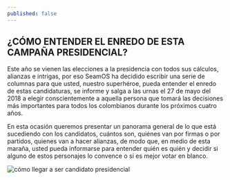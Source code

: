 ```yaml
---
published: false
---
```

## ¿CÓMO ENTENDER EL ENREDO DE ESTA CAMPAÑA PRESIDENCIAL?

Este año se vienen las elecciones a la presidencia con todos sus cálculos, alianzas e intrigas, por eso SeamOS ha decidido escribir una serie de columnas para que usted, nuestro superhéroe, pueda entender el enredo de estas candidaturas, se informe y salga a las urnas el 27 de mayo del 2018 a elegir conscientemente a aquella persona que tomará las decisiones más importantes para todos los colombianos durante los próximos cuatro años. 

En esta ocasión queremos presentar un panorama general de lo que está sucediendo con los candidatos, cuántos son, quiénes van por firmas o por partidos, quienes van a hacer alianzas, de modo que, en medio de esta maraña, usted pueda informarse para entender quién es quién y decidir si alguno de estos personajes lo convence o si es mejor votar en blanco.

![cómo llegar a ser candidato presidencial]({{site.baseurl}}/https://s3.amazonaws.com/seamos-blog-images/equipo-seamos.jpeg)

